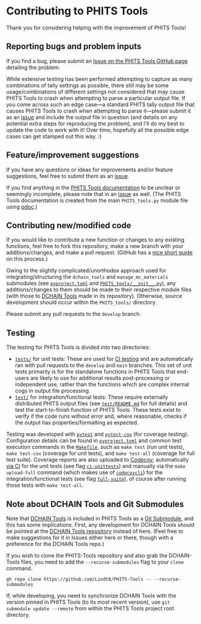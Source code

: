# Contributing to PHITS Tools  
Thank you for considering helping with the improvement of PHITS Tools!

## Reporting bugs and problem inputs
If you find a bug, please submit an [Issue on the PHITS Tools GitHub page](https://github.com/Lindt8/PHITS-Tools/issues) detailing the problem.

While extensive testing has been performed attempting to capture as many combinations of tally settings as possible, there still may be some usage/combinations of different settings not considered that may cause PHITS Tools to crash when attempting to parse a particular output file.  If you come across such an edge case&mdash;a standard PHITS tally output file that causes PHITS Tools to crash when attempting to parse it&mdash;please submit it as an [issue](https://github.com/Lindt8/PHITS-Tools/issues) and include the output file in question (and details on any potential extra steps for reproducing the problem), and I'll do my best to update the code to work with it!  Over time, hopefully all the possible edge cases can get stamped out this way. :)

## Feature/improvement suggestions
If you have any questions or ideas for improvements and/or feature suggestions, feel free to submit them as an [issue](https://github.com/Lindt8/PHITS-Tools/issues).

If you find anything in the [PHITS Tools documentation](https://lindt8.github.io/PHITS-Tools/) to be unclear or seemingly incomplete, please note that in an [issue](https://github.com/Lindt8/PHITS-Tools/issues) as well. (The PHITS Tools documentation is created from the main `PHITS_tools.py` module file using [pdoc](https://github.com/pdoc3/pdoc).)


## Contributing new/modified code
If you would like to contribute a new function or changes to any existing functions, feel free to fork this repository, make a new branch with your additions/changes, and make a pull request.  (GitHub has a [nice short guide](https://docs.github.com/en/get-started/exploring-projects-on-github/contributing-to-a-project) on this process.)

Owing to the slightly complicated/unorthodox approach used for integrating/structuring the `dchain_tools` and `manage_mc_materials` submodules (see [`pyproject.toml`](https://github.com/Lindt8/PHITS-Tools/blob/main/pyproject.toml) and [`PHITS_tools/__init__.py`](https://github.com/Lindt8/PHITS-Tools/blob/main/PHITS_tools/__init__.py)), any additions/changes to them should be made to their respective module files (with those to [DCHAIN Tools](https://github.com/Lindt8/DCHAIN-Tools) made in its repository).  Otherwise, source development should occur within the `PHITS_tools/` directory.

Please submit any pull requests to the `develop` branch.

## Testing

The testing for PHITS Tools is divided into two directories:

- [`tests/`](tests/) for unit tests: These are used for [CI testing]((https://github.com/Lindt8/PHITS-Tools/actions/workflows/ci-tests.yml)) and are automatically ran with pull requests to the `develop` and `main` branches.  This set of unit tests primarily is for the standalone functions in PHITS Tools that end-users are likely to use for additional results post-processing or independent use, rather than the functions which are complex internal cogs in output file processing.
- [`test/`](test/) for integration/functional tests: These require externally distributed PHITS output files (see [`test/README.md`](test/README.md) for full details) and test the start-to-finish function of PHITS Tools. These tests exist to verify if the code runs without error and, where reasonable, checks if the output has properties/formatting as expected.

Testing was developed with [`pytest`](https://pypi.org/project/pytest/) and [`pytest-cov`](https://pypi.org/project/pytest-cov/) (for coverage testing).  Configuration details can be found in [`pyproject.toml`](pyproject.toml) and common test execution commands in the [`Makefile`](Makefile), such as `make test` (run unit tests), `make test-cov` (coverage for unit tests), and `make test-all` (coverage for full test suite).  Coverage reports are also uploaded to [Codecov](https://app.codecov.io/github/lindt8/phits-tools); automatically [via CI](https://github.com/Lindt8/PHITS-Tools/actions/workflows/ci-tests.yml) for the unit tests (see flag [`ci-unittests`](https://app.codecov.io/github/lindt8/phits-tools?flags%5B0%5D=ci-unittests)) and manually via the `make upload-full` command (which makes use of [`codecovcli`](https://pypi.org/project/codecov-cli/)) for the integration/functional tests (see flag [`full-suite`](https://app.codecov.io/github/lindt8/phits-tools?flags%5B0%5D=full-suite)), of course after running those tests with `make test-all`.

## Note about DCHAIN Tools and Git Submodules
Note that [DCHAIN Tools](https://github.com/Lindt8/DCHAIN-Tools) is included in PHITS Tools as a [Git Submodule](https://gist.github.com/gitaarik/8735255), and this has some implications.  First, any development for DCHAIN Tools should be pointed at the [DCHAIN Tools repository](https://github.com/Lindt8/DCHAIN-Tools) instead of here.  (Feel free to make suggestions for it in Issues either here or there, though with a preference for the DCHAIN Tools repo.)

If you wish to clone the PHITS-Tools repository and also grab the DCHAIN-Tools files, you need to add the `--recurse-submodules` flag to your `clone` command. 

`gh repo clone https://github.com/Lindt8/PHITS-Tools -- --recurse-submodules`

If, while developing, you need to synchronize DCHAIN Tools with the version pinned in PHITS Tools (to its most recent version), use `git submodule update --remote` from within the PHITS Tools project root directory.

<!--

## Testing, reporting issues, and contributing

I have extensively tested this module with a rather large number of PHITS output files with all sorts of different geometry settings, combinations of meshes, output options, and other settings to try to capture as a wide array of output files as I could (including the ~300 output files within the `phits/sample/` and `phits/recommendation/` directories included in the distributed PHITS release, which can be tested in an automated way with `test/test_overall_functionality.py` in this repository, along with a large number of supplemental variations to really test every option I could think of), but there still may be some usage/combinations of different settings I had not considered that may cause PHITS Tools to crash when attempting to parse a particular output file.  If you come across such an edge case&mdash;a standard PHITS tally output file that causes PHITS Tools to crash when attempting to parse it&mdash;please submit it as an issue and include the output file in question and I'll do my best to update the code to work with it!  Over time, hopefully all the possible edge cases can get stamped out this way. :)

Likewise, if you have any questions or ideas for improvements / feature suggestions, feel free to submit them as an [issue](https://github.com/Lindt8/PHITS-Tools/issues).  If you would like to contribute a new function or changes to any existing functions, feel free to fork this repository, make a new branch with your additions/changes, and make a pull request.  (GitHub has a [nice short guide](https://docs.github.com/en/get-started/exploring-projects-on-github/contributing-to-a-project) on this process.)

/-->

